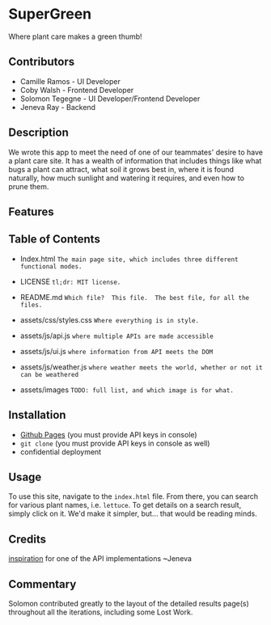 # SuperGreen
Where plant care makes a green thumb!



## Contributors
* Camille Ramos - UI Developer
* Coby Walsh - Frontend Developer
* Solomon Tegegne - UI Developer/Frontend Developer
* Jeneva Ray - Backend


## Description
We wrote this app to meet the need of one of our teammates' desire to have a plant care site.  It has a wealth of information that includes things like what bugs a plant can attract, what soil it grows best in, where it is found naturally, how much sunlight and watering it requires, and even how to prune them.

## Features


## Table of Contents
* Index.html                `The main page site, which includes three different functional modes.`
* LICENSE                   `tl;dr: MIT license.`
* README.md                 `Which file?  This file.  The best file, for all the files.`
* assets/css/styles.css     `Where everything is in style.`    
* assets/js/api.js          `where multiple APIs are made accessible`
* assets/js/ui.js           `where information from API meets the DOM`
* assets/js/weather.js      `where weather meets the world, whether or not it can be weathered`

* assets/images             `TODO: full list, and which image is for what.`

## Installation
* [Github Pages](https://jenevaray.github.io/SuperGreen/) (you must provide API keys in console)
* `git clone` (you must provide API keys in console as well)
* confidential deployment

## Usage
To use this site, navigate to the `index.html` file.  From there, you can search for various plant names, i.e. `lettuce`.
To get details on a search result, simply click on it.  We'd make it simpler, but...  that would be reading minds.

## Credits
[inspiration](https://github.com/IvanCampos/OpenAI-API/) for one of the API implementations ~Jeneva

## Commentary
Solomon contributed greatly to the layout of the detailed results page(s) throughout all the iterations, including some Lost Work.

